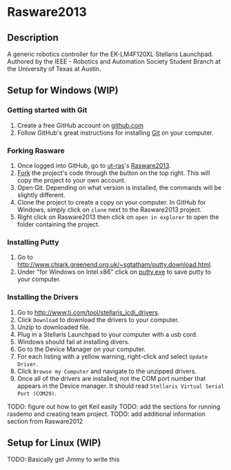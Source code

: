 Rasware2013
===========

Description
-----------

A generic robotics controller for the EK-LM4F120XL Stellaris Launchpad. 
Authored by the IEEE - Robotics and Automation Society Student Branch at the University of Texas at Austin.


Setup for Windows (WIP)
-----------------

### Getting started with Git ###

1. Create a free GitHub account on [github.com](https://github.com/signup/free)
2. Follow GitHub's great instructions for installing [Git](https://help.github.com/articles/set-up-git) on your computer.

### Forking Rasware ###

1. Once logged into GitHub, go to [ut-ras](https://github.com/ut-ras)'s [Rasware2013](https://github.com/ut-ras/Rasware2013).
2. [Fork](https://help.github.com/articales/fork-a-repo) the project's code through the button on the top right. This will copy the project to your own account.
3. Open Git. Depending on what version is installed, the commands will be slightly different.
4. Clone the project to create a copy on your computer. In GitHub for Windows, simply click on `clone` next to the Rasware2013 project.
5. Right click on Rasware2013 then click on `open in explorer` to open the folder containing the project.

### Installing Putty ###

1. Go to <http://www.chiark.greenend.org.uk/~sgtatham/putty.download.html>.
2. Under "for Windows on Intel x86" click on [putty.exe](http://the.earth.li/~sgtatham/putty/latest/x86/putty.exe) to save putty to your computer.


### Installing the Drivers ###

1. Go to <http://www.ti.com/tool/stellaris_icdi_drivers>.
2. Click `Download` to download the drivers to your computer.
3. Unzip to downloaded file.
4. Plug in a Stellaris Launchpad to your computer with a usb cord.
5. Windows should fail at installing divers.
6. Go to the Device Manager on your computer.
7. For each listing with a yellow warning, right-click and select `Update Driver`.
8. Click `Browse my Computer` and navigate to the unzipped drivers.
9. Once all of the drivers are installed, not the COM port number that appears in the Device manager. It should read `Stellaris Virtual Serial Port (COM29)`.


TODO: figure out how to get Keil easily
TODO: add the sections for running rasdemo and creating team project.
TODO: add additional information section from Rasware2012

Setup for Linux (WIP)
---------------

TODO: Basically get Jimmy to write this
